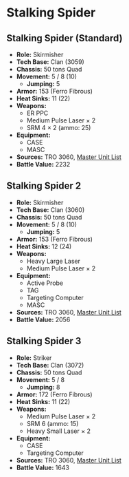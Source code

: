 # Stalking Spider
## Stalking Spider (Standard)
- **Role:** Skirmisher
- **Tech Base:** Clan (3059)
- **Chassis:** 50 tons Quad
- **Movement:** 5 / 8 (10)
  - **Jumping:** 5
- **Armor:** 153 (Ferro Fibrous)
- **Heat Sinks:** 11 (22)
- **Weapons:**
  - ER PPC
  - Medium Pulse Laser × 2
  - SRM 4 × 2 (ammo: 25)
- **Equipment:**
  - CASE
  - MASC
- **Sources:** TRO 3060, [Master Unit List](http://masterunitlist.info/Unit/Details/3045/stalking-spider-standard)
- **Battle Value:** 2232

## Stalking Spider 2
- **Role:** Skirmisher
- **Tech Base:** Clan (3060)
- **Chassis:** 50 tons Quad
- **Movement:** 5 / 8 (10)
  - **Jumping:** 5
- **Armor:** 153 (Ferro Fibrous)
- **Heat Sinks:** 12 (24)
- **Weapons:**
  - Heavy Large Laser
  - Medium Pulse Laser × 2
- **Equipment:**
  - Active Probe
  - TAG
  - Targeting Computer
  - MASC
- **Sources:** TRO 3060, [Master Unit List](http://masterunitlist.info/Unit/Details/3046/stalking-spider-2)
- **Battle Value:** 2056

## Stalking Spider 3
- **Role:** Striker
- **Tech Base:** Clan (3072)
- **Chassis:** 50 tons Quad
- **Movement:** 5 / 8
  - **Jumping:** 8
- **Armor:** 172 (Ferro Fibrous)
- **Heat Sinks:** 11 (22)
- **Weapons:**
  - Medium Pulse Laser × 2
  - SRM 6 (ammo: 15)
  - Heavy Small Laser × 2
- **Equipment:**
  - CASE
  - Targeting Computer
- **Sources:** TRO 3060, [Master Unit List](http://masterunitlist.info/Unit/Details/3047/stalking-spider-3)
- **Battle Value:** 1643

